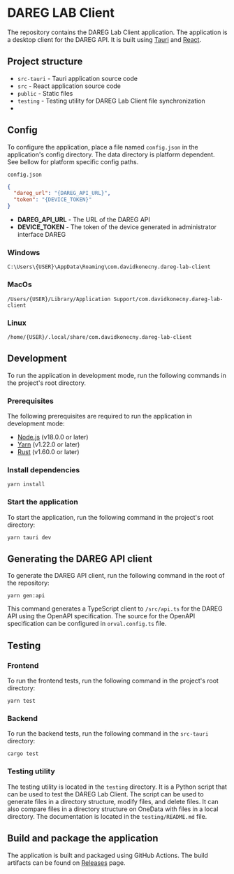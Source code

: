 # DAREG LAB Client
The repository contains the DAREG Lab Client application. The application is a desktop client for the DAREG API. It is built using [Tauri](https://tauri.studio/) and [React](https://reactjs.org/).

## Project structure
- `src-tauri` - Tauri application source code
- `src` - React application source code
- `public` - Static files
- `testing` - Testing utility for DAREG Lab Client file synchronization
- 

## Config
To configure the application, place a file named `config.json` in the application's config directory.
The data directory is platform dependent. See bellow for platform specific config paths.

`config.json`
```json
{
  "dareg_url": "{DAREG_API_URL}",
  "token": "{DEVICE_TOKEN}"
}
```

- **DAREG_API_URL** - The URL of the DAREG API
- **DEVICE_TOKEN** - The token of the device generated in administrator interface DAREG


### Windows
`C:\Users\{USER}\AppData\Roaming\com.davidkonecny.dareg-lab-client`

### MacOs
`/Users/{USER}/Library/Application Support/com.davidkonecny.dareg-lab-client`

### Linux
`/home/{USER}/.local/share/com.davidkonecny.dareg-lab-client`

## Development
To run the application in development mode, run the following commands in the project's root directory.

### Prerequisites
The following prerequisites are required to run the application in development mode:
- [Node.js](https://nodejs.org/en/download/) (v18.0.0 or later)
- [Yarn](https://yarnpkg.com/getting-started/install) (v1.22.0 or later)
- [Rust](https://www.rust-lang.org/tools/install) (v1.60.0 or later)

### Install dependencies
``` shell
yarn install
```

### Start the application
To start the application, run the following command in the project's root directory:
``` shell
yarn tauri dev
```

## Generating the DAREG API client
To generate the DAREG API client, run the following command in the root of the repository:
``` shell
yarn gen:api
```
This command generates a TypeScript client to `/src/api.ts` for the DAREG API using the OpenAPI specification. 
The source for the OpenAPI specification can be configured in `orval.config.ts` file.

## Testing
### Frontend
To run the frontend tests, run the following command in the project's root directory:
``` shell
yarn test
```
### Backend
To run the backend tests, run the following command in the `src-tauri` directory:
``` shell
cargo test
```

### Testing utility
The testing utility is located in the `testing` directory. It is a Python script that can be used to test the DAREG Lab Client. 
The script can be used to generate files in a directory structure, modify files, and delete files. 
It can also compare files in a directory structure on OneData with files in a local directory. The documentation is located in the `testing/README.md` file.


## Build and package the application
The application is built and packaged using GitHub Actions. The build artifacts can be found on [Releases](https://github.com/CERIT-SC/dareg-lab/releases) page.
